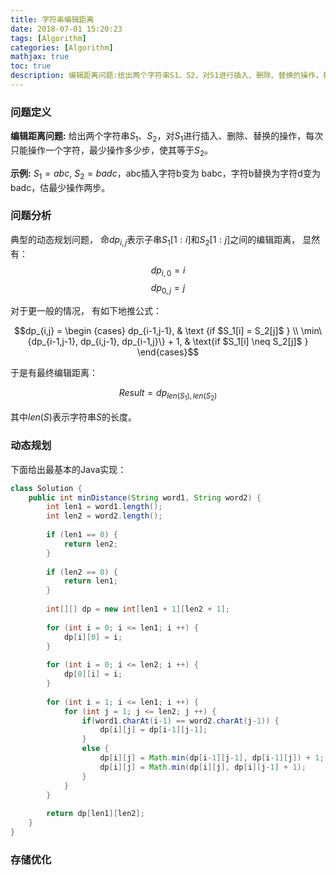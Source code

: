 ```yaml
---
title: 字符串编辑距离
date: 2018-07-01 15:20:23
tags: [Algorithm]
categories: [Algorithm]
mathjax: true
toc: true
description: 编辑距离问题:给出两个字符串S1、S2，对S1进行插入、删除、替换的操作，每次只能操作一个字符，最少操作多少步，使其等于S2。
---
```


### 问题定义
**编辑距离问题:** 给出两个字符串$S_1$、$S_2$，对$S_1$进行插入、删除、替换的操作，每次只能操作一个字符，最少操作多少步，使其等于$S_2$。

**示例:**
$S_1 = abc$, $S_2 = badc$，abc插入字符b变为 babc，字符b替换为字符d变为 badc，估最少操作两步。

### 问题分析

典型的动态规划问题， 命$dp_{i,j}$表示子串$S_1[1:i]$和$S_2[1:j]$之间的编辑距离， 显然有： 
$$dp_{i,0} = i$$
$$dp_{0,j} = j$$ 

对于更一般的情况， 有如下地推公式： 

$$dp_{i,j} = \begin {cases} dp_{i-1,j-1}, & \text {if $S_1[i] = S_2[j]$ } \\ \min\{dp_{i-1,j-1}, dp_{i,j-1}, dp_{i-1,j}\} + 1, & \text{if $S_1[i] \neq S_2[j]$ }  \end{cases}$$

于是有最终编辑距离： 

$$Result = dp_{len(S_1),len(S_2)}$$

其中$len(S)$表示字符串$S$的长度。 

### 动态规划

下面给出最基本的Java实现： 

```java
class Solution {
    public int minDistance(String word1, String word2) {
        int len1 = word1.length(); 
        int len2 = word2.length(); 
        
        if (len1 == 0) {
            return len2; 
        }
        
        if (len2 == 0) {
            return len1; 
        }
        
        int[][] dp = new int[len1 + 1][len2 + 1]; 
        
        for (int i = 0; i <= len1; i ++) {
            dp[i][0] = i; 
        }
        
        for (int i = 0; i <= len2; i ++) {
            dp[0][i] = i;
        }
        
        for (int i = 1; i <= len1; i ++) {
            for (int j = 1; j <= len2; j ++) {
                if(word1.charAt(i-1) == word2.charAt(j-1)) {
                    dp[i][j] = dp[i-1][j-1]; 
                }
                else {
                    dp[i][j] = Math.min(dp[i-1][j-1], dp[i-1][j]) + 1; 
                    dp[i][j] = Math.min(dp[i][j], dp[i][j-1] + 1); 
                }
            }
        }
        
        return dp[len1][len2]; 
    }
}
```

### 存储优化

